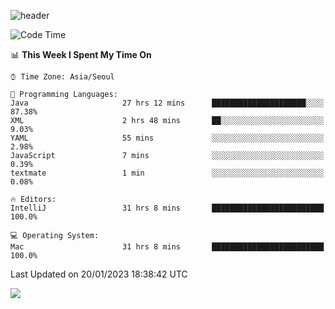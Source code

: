 ![header](https://capsule-render.vercel.app/api?type=Egg&color=timeAuto&height=300&section=header&text=PoPo&fontSize=90&animation=fadeIn)

  <!--START_SECTION:waka-->
![Code Time](http://img.shields.io/badge/Code%20Time-444%20hrs-blue)

📊 **This Week I Spent My Time On** 

```text
⌚︎ Time Zone: Asia/Seoul

💬 Programming Languages: 
Java                     27 hrs 12 mins      █████████████████████░░░░   87.38% 
XML                      2 hrs 48 mins       ██░░░░░░░░░░░░░░░░░░░░░░░   9.03% 
YAML                     55 mins             ░░░░░░░░░░░░░░░░░░░░░░░░░   2.98% 
JavaScript               7 mins              ░░░░░░░░░░░░░░░░░░░░░░░░░   0.39% 
textmate                 1 min               ░░░░░░░░░░░░░░░░░░░░░░░░░   0.08%

🔥 Editors: 
IntelliJ                 31 hrs 8 mins       █████████████████████████   100.0%

💻 Operating System: 
Mac                      31 hrs 8 mins       █████████████████████████   100.0%

```


 Last Updated on 20/01/2023 18:38:42 UTC
<!--END_SECTION:waka-->



<img src="https://capsule-render.vercel.app/api?type=Egg&color=timeAuto&height=300&section=footer&text=PoPo&fontSize=90&animation=fadeIn&reversal=true" />
